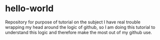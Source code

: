 # hello-world
Repository for purpose of tutorial on the subject 
I have real trouble wrapping my head around the logic of github, so I am doing this tutorial to understand this logic and therefore make the most out of my github use. 
